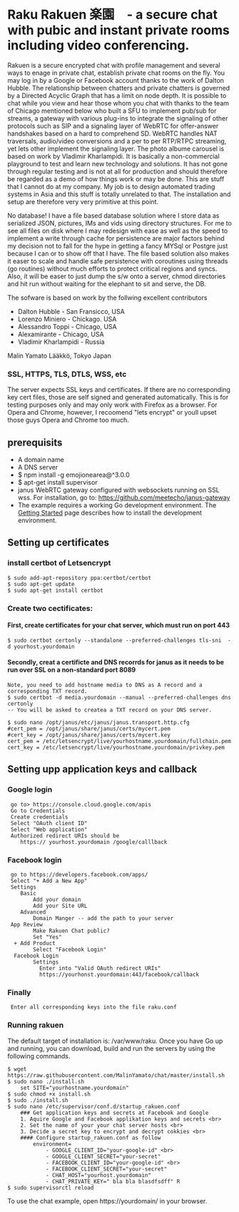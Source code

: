 # Raku Rakuen 楽園　- a secure chat with pubic and instant private rooms including video conferencing.
Rakuen is a secure encrypted chat with profile management and several ways to enage in private chat, establish private chat rooms on the fly.
You may log in by a Google or Facebook account thanks to the work of Dalton Hubble. The relationship between chatters and private chatters 
is governed by a Directed Acyclic Graph that has a limit on node depth. It is possible to chat while you view and hear those whom you chat with
thanks to the team of Chicago mentioned below who built a SFU to implement pub/sub for streams, a gateway with various plug-ins to integrate the 
signaling of other protocols such as SIP and a signaling layer of WebRTC for offer-answer handshakes based on a hard to comprehend SD. WebRTC 
handles NAT traversals, audio/video conversions and a per to per RTP/RTPC streaming, yet lets other implement the signaling layer. The photo albume 
carousel is based on work by Vladimir Kharlampidi.
It is basically a non-commercial playground to test and learn new technology and solutions. It has not gone through regular testing and is not at all for 
production and should therefore be regarded as a demo of how things work or may be done. This are stuff that I cannot do at my company. My job is to design 
automated trading systems in Asia and this stuff is totally unrelated to that. The installation and setup are therefore very very primitive at this point.
 
No database! I have a file based database solution where I store data as serialized JSON, pictures, IMs and vids using directory structures. For me to see 
 all files on disk where I may redesign with ease as well as the speed to implement a write through cache for persistence are major factors behind
  my decision not to fall for the hype in getting a fancy MYSql or Postgre just because I can or to show off that I have. The file based solution 
  also makes it easer to scale and handle safe persistence with coroutines using threads (go routines) without much efforts to protect critical 
  regions and syncs. Also, it will be easer to just dump the s/w onto a server, chmod directories and hit run without waiting for the elephant to sit and serve, 
  the DB. 

The sofware is based on work by the follwing excellent contributors 
   - Dalton Hubble  - San Fransicco, USA
   - Lorenzo Miniero  - Chickago. USA   
   - Alessandro Toppi - Chicago, USA
   - Alexamirante  -    Chicago, USA
   - Vladimir Kharlampidi - Russia
   
   Malin Yamato Lääkkö, Tokyo Japan

### SSL, HTTPS, TLS, DTLS, WSS, etc 
The server expects SSL keys and certificates. If there are no corresponding key cert files, those are self signed and generated automatically. 
This is for testing purposes only and may only work with Firefox as a browser. For Opera and Chrome, however,  I recoomend "lets encrypt" or 
youll upset those guys Opera and Chrome too much. 

## prerequisits
- A domain name
- A DNS server
- $ npm install -g emojionearea@^3.0.0
- $ apt-get install supervisor
- janus WebRTC gateway configured with websockets running on SSL wss.
  For installation, go to: https://github.com/meetecho/janus-gateway
- The example requires a working Go development environment. The [Getting
Started](http://golang.org/doc/install) page describes how to install the development environment.

## Setting up certificates

### install certbot of Letsencrypt
    $ sudo add-apt-repository ppa:certbot/certbot
    $ sudo apt-get update
    $ sudo apt-get install certbot

### Create two cectificates:

#### First, create certificates for your chat server, which must run on port 443
    $ sudo certbot certonly --standalone --preferred-challenges tls-sni  -d yourhost.yourdomain

#### Secondly, creat a certificte and DNS recorrds for janus as it needs to be run over SSL on a non-standard port 8089
    Note, you need to add hostname media to DNS as A record and a corresponding TXT record.
    $ sudo certbot -d media.yourdomain --manual --preferred-challenges dns certonly
    -- You will be asked to createa a TXT record on your DNS server.

    $ sudo nano /opt/janus/etc/janus/janus.transport.http.cfg
    #cert_pem = /opt/janus/share/janus/certs/mycert.pem
    #cert_key = /opt/janus/share/janus/certs/mycert.key
    cert_pem = /etc/letsencrypt/live/yourhostname.yourdomain/fullchain.pem
    cert_key = /etc/letsencrypt/live/yourhostname.yourdomain/privkey.pem

## Setting upp application keys and callback
### Google login
     go to> https://console.cloud.google.com/apis
     Go to Credentials
     Create credentials
     Select "OAuth client ID"
     Select "Web application"
     Authorized redirect URIs should be
        https:// yourhost.yourdomain /google/calllback
### Facebook login
     go to https://developers.facebook.com/apps/
     Select "+ Add a New App"
     Settings
        Basic
            Add your domain
            Add your Site URL
        Advanced
            Domain Manger -- add the path to your server
     App Review
            Make Rakuen Chat public?
            Set "Yes"
      + Add Product
            Select "Facebook Login"
      Facebook Login
            Settings
              Enter into "Valid OAuth redirect URIs"
              https://yourhonst.yourdomain:443/facebook/callback
### Finally
     Enter all corresponding keys into the file raku.conf

### Running rakuen
The default target of installation is: /var/www/raku.
Once you have Go up and running, you can download, build and run the servers
by using the following commands.

    $ wget https://raw.githubusercontent.com/MalinYamato/chat/master/install.sh
    $ sudo nano ./install.sh
        set SITE="yourhostname.yourdomain"
    $ sudo chmod +x install.sh
    $ sudo ./install.sh
    $ sudo nano /etc/supervisor/conf.d/startup_rakuen.conf
        ### Get application keys and secrets at Facebook and Google
        1. Aquire Google and Facebook applikation keys and secrets <br>
        2. Set the name of your your chat server hosts <br>
        3. Decide a secret key to encrypt and decrypt cokkies <br>
        #### Configure startup_rakuen.conf as follow
            environment=
                - GOOGLE_CLIENT_ID="your-google-id" <br>
                - GOOGLE_CLIENT_SECRET="your-secret"
                - FACEBOOK_CLIENT_ID="your-google-id" <br>
                - FACEBOOK_CLIENT_SECRET="your-secret"
                - CHAT_HOST="yourhost.yourdomain"
                - CHAT_PRIVATE_KEY=" bla bla blasdfsdff" R
    $ sudo supervisorctl reload


To use the chat example, open https://yourdomain/ in your browser. <br>

